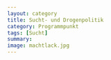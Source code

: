 ```yaml
---
layout: category
title: Sucht- und Drogenpolitik
category: Programmpunkt
tags: [Sucht]
summary: 
image: machtlack.jpg
---
```

